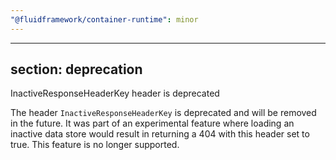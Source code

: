 ```yaml
---
"@fluidframework/container-runtime": minor
---
```

---
section: deprecation
---

InactiveResponseHeaderKey header is deprecated

The header `InactiveResponseHeaderKey` is deprecated and will be removed in the future. It was part of an experimental feature where loading an inactive data store would result in returning a 404 with this header set to true. This feature is no longer supported.

